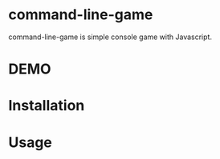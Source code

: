 # command-line-game
command-line-game is simple console game with Javascript.

# DEMO

# Installation

# Usage

